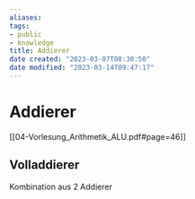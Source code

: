 ```yaml
---
aliases: 
tags: 
- public
- knowledge
title: Addierer
date created: "2023-03-07T08:30:50"
date modified: "2023-03-14T09:47:17"
---
```


# Addierer

[[04-Vorlesung_Arithmetik_ALU.pdf#page=46]]

## Volladdierer

Kombination aus 2 Addierer
